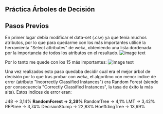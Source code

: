 ## Práctica Árboles de Decisión

## Pasos Previos

En primer lugar debía modificar el data-set (.csv) ya que tenía muchos atributos, por lo que para quedarme con
los más importantes utilicé la herramienta "Select attributes" de weka, obteniendo una lista dordenada por la importancia
de todos los atributos en el resultado. 
![image text](https://github.com/roberccv/rcv_ArbolDecision/blob/main/imagenes/selección.png)

Por lo tanto me quede con los 15 más importantes:
![image text](https://github.com/roberccv/rcv_ArbolDecision/blob/main/imagenes/atributos.png)

Una vez realizados esto paso quedaba decidir cual era el mejor árbol de decisión por lo que tras probar con weka,
el algoritmo con menor indice de error (atributo "Incorrectly Classified Instances") era Random Forest (siendo por consecuencia
"Correctly Classified Instances", la tasa de éxito la más alta).
Estos indices de error eran:

J48 -> 3,14%
**RandomForest -> 2,39%**
RandomTree -> 4,1%
LMT -> 3,42%
REPtree -> 3,74%
DecisionStump -> 22,83%
HoeffdingTree -> 13,69%


